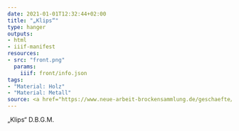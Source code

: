 ```yaml
---
date: 2021-01-01T12:32:44+02:00
title: "„Klips“"
type: hanger
outputs:
- html
- iiif-manifest
resources:
- src: "front.png"
  params:
    iiif: front/info.json
tags:
- "Material: Holz"
- "Material: Metall"
source: <a href="https://www.neue-arbeit-brockensammlung.de/geschaefte/gebrauchtmoebelkaufhaus/">Brockensammlung</a>
---
```

„Klips“
D.B.G.M.
